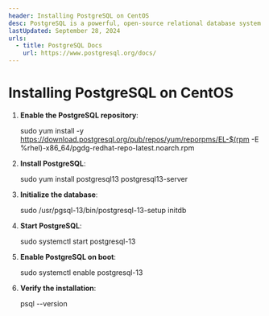 ```yaml
---
header: Installing PostgreSQL on CentOS
desc: PostgreSQL is a powerful, open-source relational database system known for its extensibility, standards compliance, and support for advanced data types and complex queries.
lastUpdated: September 28, 2024
urls:
  - title: PostgreSQL Docs
    url: https://www.postgresql.org/docs/
---
```


# Installing PostgreSQL on CentOS

1. **Enable the PostgreSQL repository**:

   sudo yum install -y https://download.postgresql.org/pub/repos/yum/reporpms/EL-$(rpm -E %rhel)-x86_64/pgdg-redhat-repo-latest.noarch.rpm

2. **Install PostgreSQL**:

   sudo yum install postgresql13 postgresql13-server

3. **Initialize the database**:

   sudo /usr/pgsql-13/bin/postgresql-13-setup initdb

4. **Start PostgreSQL**:

   sudo systemctl start postgresql-13

5. **Enable PostgreSQL on boot**:

   sudo systemctl enable postgresql-13

6. **Verify the installation**:

   psql --version
